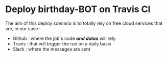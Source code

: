 # Deploy birthday-BOT on Travis CI

The aim of this deploy scenario is to totally rely on free cloud services that are,
in our case :

- Github : where the job's code ***and datas*** will rely
- Travis : that will trigger the run on a daily basis
- Slack : where the messages are sent

